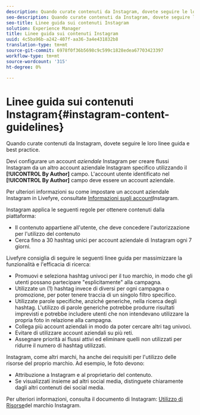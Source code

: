 ```yaml
---
description: Quando curate contenuti da Instagram, dovete seguire le loro linee guida e best practice.
seo-description: Quando curate contenuti da Instagram, dovete seguire le loro linee guida e best practice.
seo-title: Linee guida sui contenuti Instagram
solution: Experience Manager
title: Linee guida sui contenuti Instagram
uuid: 4c5ba96b-a242-407f-aa36-3a4e431832b8
translation-type: tm+mt
source-git-commit: 6978f0f36b5698c9c599c1828edea67703423397
workflow-type: tm+mt
source-wordcount: '315'
ht-degree: 0%

---
```



# Linee guida sui contenuti Instagram{#instagram-content-guidelines}

Quando curate contenuti da Instagram, dovete seguire le loro linee guida e best practice.

Devi configurare un account *aziendale* Instagram per creare flussi Instagram da un altro account aziendale Instagram specifico utilizzando il **[!UICONTROL By Author]** campo. L&#39;account utente identificato nel **[!UICONTROL By Author]** campo deve essere un account aziendale.

Per ulteriori informazioni su come impostare un account aziendale Instagram in Livefyre, consultate [Informazioni sugli account](../c-users-creating-accounts-with-studio-access/t-configure-social-accout-instagram/c-about-instagram-accounts.md#c_about_instagram_accounts)Instagram.

Instagram applica le seguenti regole per ottenere contenuti dalla piattaforma:

* Il contenuto appartiene all&#39;utente, che deve concedere l&#39;autorizzazione per l&#39;utilizzo del contenuto
* Cerca fino a 30 hashtag unici per account aziendale di Instagram ogni 7 giorni.

Livefyre consiglia di seguire le seguenti linee guida per massimizzare la funzionalità e l&#39;efficacia di ricerca:

* Promuovi e seleziona hashtag univoci per il tuo marchio, in modo che gli utenti possano partecipare &quot;esplicitamente&quot; alla campagna.
* Utilizzate un (1) hashtag invece di diversi per ogni campagna o promozione, per poter tenere traccia di un singolo filtro specifico.
* Utilizzate parole specifiche, anziché generiche, nella ricerca degli hashtag. L&#39;utilizzo di parole generiche potrebbe produrre risultati imprevisti e potrebbe includere utenti che non intendevano utilizzare la propria foto in relazione alla campagna.
* Collega più account aziendali in modo da poter cercare altri tag univoci.
* Evitare di utilizzare account aziendali su più reti.
* Assegnare priorità ai flussi attivi ed eliminare quelli non utilizzati per ridurre il numero di hashtag utilizzati.

Instagram, come altri marchi, ha anche dei requisiti per l&#39;utilizzo delle risorse del proprio marchio. Ad esempio, le foto devono:

* Attribuzione a Instagram e al proprietario del contenuto.
* Se visualizzati insieme ad altri social media, distinguete chiaramente dagli altri contenuti dei social media.

Per ulteriori informazioni, consulta il documento di Instagram: [Utilizzo di Risorse](https://help.instagram.com/304689166306603)del marchio Instagram.
